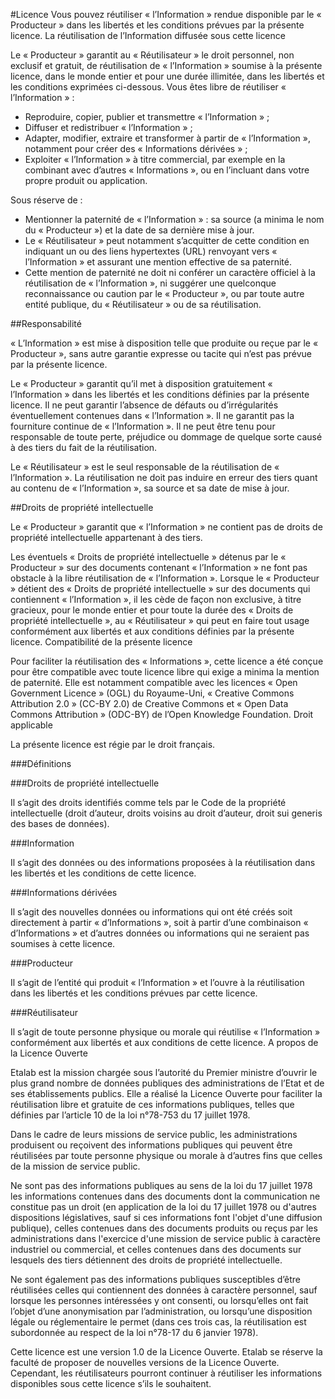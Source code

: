 #Licence
Vous pouvez réutiliser « l’Information » rendue disponible par le « Producteur » dans les libertés et les conditions prévues par la présente licence.
La réutilisation de l’Information diffusée sous cette licence

Le « Producteur » garantit au « Réutilisateur » le droit personnel, non exclusif et gratuit, de réutilisation de « l’Information » soumise à la présente licence, dans le monde entier et pour une durée illimitée, dans les libertés et les conditions exprimées ci-dessous.
Vous êtes libre de réutiliser « l’Information » :

* Reproduire, copier, publier et transmettre « l’Information » ;
* Diffuser et redistribuer « l’Information » ;
* Adapter, modifier, extraire et transformer à partir de « l’Information », notamment pour créer des « Informations dérivées » ;
* Exploiter « l’Information » à titre commercial, par exemple en la combinant avec d’autres « Informations », ou en l’incluant dans votre propre produit ou application.

Sous réserve de :

* Mentionner la paternité de « l’Information » : sa source (a minima le nom du « Producteur ») et la date de sa dernière mise à jour.
* Le « Réutilisateur » peut notamment s’acquitter de cette condition en indiquant un ou des liens hypertextes (URL) renvoyant vers « l’Information » et assurant une mention effective de sa paternité.
* Cette mention de paternité ne doit ni conférer un caractère officiel à la réutilisation de « l’Information », ni suggérer une quelconque reconnaissance ou caution par le « Producteur », ou par toute autre entité publique, du « Réutilisateur » ou de sa réutilisation.

##Responsabilité

« L’Information » est mise à disposition telle que produite ou reçue par le « Producteur », sans autre garantie expresse ou tacite qui n’est pas prévue par la présente licence.

Le « Producteur » garantit qu’il met à disposition gratuitement « l’Information » dans les libertés et les conditions définies par la présente licence. Il ne peut garantir l’absence de défauts ou d’irrégularités éventuellement contenues dans « l’Information ». Il ne garantit pas la fourniture continue de « l’Information ». Il ne peut être tenu pour responsable de toute perte, préjudice ou dommage de quelque sorte causé à des tiers du fait de la réutilisation.

Le « Réutilisateur » est le seul responsable de la réutilisation de « l’Information ». La réutilisation ne doit pas induire en erreur des tiers quant au contenu de « l’Information », sa source et sa date de mise à jour.

##Droits de propriété intellectuelle

Le « Producteur » garantit que « l’Information » ne contient pas de droits de propriété intellectuelle appartenant à des tiers.

Les éventuels « Droits de propriété intellectuelle » détenus par le « Producteur » sur des documents contenant « l’Information » ne font pas obstacle à la libre réutilisation de « l’Information ». Lorsque le « Producteur » détient des « Droits de propriété intellectuelle » sur des documents qui contiennent « l’Information », il les cède de façon non exclusive, à titre gracieux, pour le monde entier et pour toute la durée des « Droits de propriété intellectuelle », au « Réutilisateur » qui peut en faire tout usage conformément aux libertés et aux conditions définies par la présente licence.
Compatibilité de la présente licence

Pour faciliter la réutilisation des « Informations », cette licence a été conçue pour être compatible avec toute licence libre qui exige a minima la mention de paternité. Elle est notamment compatible avec les licences « Open Government Licence » (OGL) du Royaume-Uni, « Creative Commons Attribution 2.0 » (CC-BY 2.0) de Creative Commons et « Open Data Commons Attribution » (ODC-BY) de l’Open Knowledge Foundation.
Droit applicable

La présente licence est régie par le droit français.

###Définitions

###Droits de propriété intellectuelle

Il s’agit des droits identifiés comme tels par le Code de la propriété intellectuelle (droit d’auteur, droits voisins au droit d’auteur, droit sui generis des bases de données).

###Information

Il s’agit des données ou des informations proposées à la réutilisation dans les libertés et les conditions de cette licence.

###Informations dérivées

Il s’agit des nouvelles données ou informations qui ont été créés soit directement à partir « d’Informations », soit à partir d’une combinaison « d’Informations » et d’autres données ou informations qui ne seraient pas soumises à cette licence.

###Producteur

Il s’agit de l’entité qui produit « l’Information » et l’ouvre à la réutilisation dans les libertés et les conditions prévues par cette licence.

###Réutilisateur

Il s’agit de toute personne physique ou morale qui réutilise « l’Information » conformément aux libertés et aux conditions de cette licence.
A propos de la Licence Ouverte

Etalab est la mission chargée sous l’autorité du Premier ministre d’ouvrir le plus grand nombre de données publiques des administrations de l’Etat et de ses établissements publics. Elle a réalisé la Licence Ouverte pour faciliter la réutilisation libre et gratuite de ces informations publiques, telles que définies par l’article 10 de la loi n°78-753 du 17 juillet 1978.

Dans le cadre de leurs missions de service public, les administrations produisent ou reçoivent des informations publiques qui peuvent être réutilisées par toute personne physique ou morale à d’autres fins que celles de la mission de service public.

Ne sont pas des informations publiques au sens de la loi du 17 juillet 1978 les informations contenues dans des documents dont la communication ne constitue pas un droit (en application de la loi du 17 juillet 1978 ou d'autres dispositions législatives, sauf si ces informations font l'objet d'une diffusion publique), celles contenues dans des documents produits ou reçus par les administrations dans l'exercice d'une mission de service public à caractère industriel ou commercial, et celles contenues dans des documents sur lesquels des tiers détiennent des droits de propriété intellectuelle.

Ne sont également pas des informations publiques susceptibles d’être réutilisées celles qui contiennent des données à caractère personnel, sauf lorsque les personnes intéressées y ont consenti, ou lorsqu’elles ont fait l’objet d’une anonymisation par l’administration, ou lorsqu’une disposition légale ou réglementaire le permet (dans ces trois cas, la réutilisation est subordonnée au respect de la loi n°78-17 du 6 janvier 1978).

Cette licence est une version 1.0 de la Licence Ouverte. Etalab se réserve la faculté de proposer de nouvelles versions de la Licence Ouverte. Cependant, les réutilisateurs pourront continuer à réutiliser les informations disponibles sous cette licence s’ils le souhaitent.
